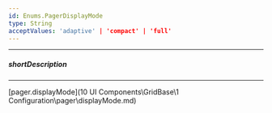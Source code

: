 ```yaml
---
id: Enums.PagerDisplayMode
type: String
acceptValues: 'adaptive' | 'compact' | 'full'
---
```

---
##### shortDescription
<!-- Description goes here -->

---
<!-- Description goes here -->
[pager.displayMode](10 UI Components\GridBase\1 Configuration\pager\displayMode.md)